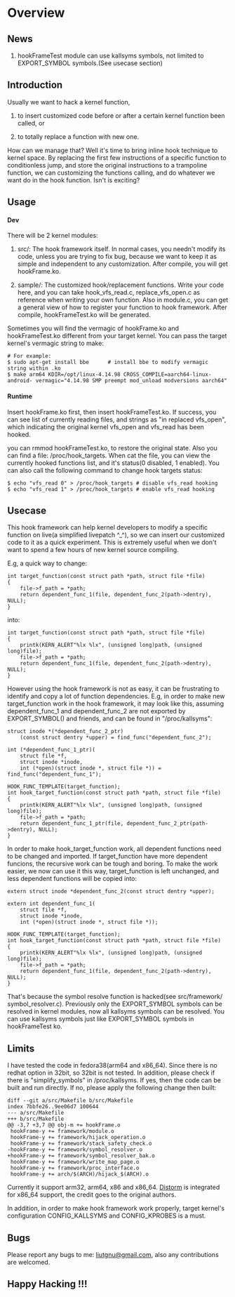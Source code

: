 # Overview #

## News

1) hookFrameTest module can use kallsyms symbols, not limited to EXPORT_SYMBOL symbols.(See usecase section)

## Introduction ##

Usually we want to hack a kernel function, 

1) to insert customized code before or after a certain kernel function been called, or 

2) to totally replace a function with new one. 

How can we manage that? Well it's time to bring inline hook technique to kernel space. By replacing the first few instructions of a specific function to conditionless jump, and store the original instructions to a trampoline function, we can customizing the functions calling, and do whatever we want do in the hook function. Isn't is exciting?

## Usage ##

#### Dev #####

There will be 2 kernel modules:

1) src/: The hook framework itself. In normal cases, you needn't modify its code, unless you are trying to fix bug, because we want to keep it as simple and independent to any customization. After compile, you will get hookFrame.ko.

2) sample/: The customized hook/replacement functions. Write your code here, and you can take hook_vfs_read.c, replace_vfs_open.c as reference when writing your own function. Also in module.c, you can  get a general view of how to register your function to hook framework. After compile, hookFrameTest.ko will be generated.

Sometimes you will find the vermagic of hookFrame.ko and hookFrameTest.ko different from your target kernel. You can pass the target kernel's vermagic string to make:

```
# For example:
$ sudo apt-get install bbe      # install bbe to modify vermagic string within .ko
$ make arm64 KDIR=/opt/linux-4.14.98 CROSS_COMPILE=aarch64-linux-android- vermagic="4.14.98 SMP preempt mod_unload modversions aarch64"
```

#### Runtime #####
Insert hookFrame.ko first, then insert hookFrameTest.ko. If success, you can see list of currently reading files, and strings as "in replaced vfs_open", which indicating the original kernel vfs_open and vfs_read has been hooked.

you can rmmod hookFrameTest.ko, to restore the original state. Also you can find a file: /proc/hook_targets. When cat the file, you can view the currently hooked functions list, and it's status(0 disabled, 1 enabled). You can also call the following command to change hook targets status:

```
$ echo "vfs_read 0" > /proc/hook_targets # disable vfs_read hooking
$ echo "vfs_read 1" > /proc/hook_targets # enable vfs_read hooking
```

## Usecase ##
This hook framework can help kernel developers to modify a specific function on
live(a simplified livepatch ^_^), so we can insert our customized code to it as a
quick experiment. This is extremely useful when we don't want to spend a few hours
of new kernel source compiling.

E.g, a quick way to change:

```
int target_function(const struct path *path, struct file *file)
{
	file->f_path = *path;
	return dependent_func_1(file, dependent_func_2(path->dentry), NULL);
}
```

into:

```
int target_function(const struct path *path, struct file *file)
{
	printk(KERN_ALERT"%lx %lx", (unsigned long)path, (unsigned long)file);
	file->f_path = *path;
	return dependent_func_1(file, dependent_func_2(path->dentry), NULL);
}
```

However using the hook framework is not as easy, it can be frustrating to identify
and copy a lot of function dependencies. E.g, in order to make new target_function
work in the hook framework, it may look like this, assuming dependent_func_1 and
dependent_func_2 are not exported by EXPORT_SYMBOL() and friends, and can be found
in "/proc/kallsyms":

```
struct inode *(*dependent_func_2_ptr)
	(const struct dentry *upper) = find_func("dependent_func_2");

int (*dependent_func_1_ptr)(
	struct file *f,
	struct inode *inode,
	int (*open)(struct inode *, struct file *)) = find_func("dependent_func_1");

HOOK_FUNC_TEMPLATE(target_function);
int hook_target_function(const struct path *path, struct file *file)
{
	printk(KERN_ALERT"%lx %lx", (unsigned long)path, (unsigned long)file);
	file->f_path = *path;
	return dependent_func_1_ptr(file, dependent_func_2_ptr(path->dentry), NULL);
}
```

In order to make hook_target_function work, all dependent functions need to be
changed and imported. If target_function have more dependent funcions, the recursive
work can be tough and boring. To make the work easier, we now can use it this way,
target_function is left unchanged, and less dependent functions will be copied into:

```
extern struct inode *dependent_func_2(const struct dentry *upper);

extern int dependent_func_1(
	struct file *f,
	struct inode *inode,
	int (*open)(struct inode *, struct file *));

HOOK_FUNC_TEMPLATE(target_function);
int hook_target_function(const struct path *path, struct file *file)
{
	printk(KERN_ALERT"%lx %lx", (unsigned long)path, (unsigned long)file);
	file->f_path = *path;
	return dependent_func_1(file, dependent_func_2(path->dentry), NULL);
}
```

That's because the symbol resolve function is hacked(see src/framework/
symbol_resolver.c). Previously only the EXPORT_SYMBOL symbols can be resolved in
kernel modules, now all kallsyms symbols can be resolved. You can use kallsyms
symbols just like EXPORT_SYMBOL symbols in hookFrameTest ko.

## Limits ##
I have tested the code in fedora38(arm64 and x86_64). Since there is no redhat
option in 32bit, so 32bit is not tested. In addition, please check if there is
"simplify_symbols" in /proc/kallsyms. If yes, then the code can be built and
run directly. If no, please apply the following change then built:

```
diff --git a/src/Makefile b/src/Makefile
index 7bbfe26..9ee06d7 100644
--- a/src/Makefile
+++ b/src/Makefile
@@ -3,7 +3,7 @@ obj-m += hookFrame.o
 hookFrame-y += framework/module.o
 hookFrame-y += framework/hijack_operation.o
 hookFrame-y += framework/stack_safety_check.o
-hookFrame-y += framework/symbol_resolver.o
+hookFrame-y += framework/symbol_resolver_bak.o
 hookFrame-y += framework/write_map_page.o
 hookFrame-y += framework/proc_interface.o
 hookFrame-y += arch/$(ARCH)/hijack_$(ARCH).o
```

Currently it support arm32, arm64, x86 and x86_64. [Distorm](https://github.com/gdabah/distorm) is integrated for x86_64 support, the credit goes to the original authors.

In addition, in order to make hook framework work properly, target kernel's configuration CONFIG_KALLSYMS and CONFIG_KPROBES is a must.

## Bugs ##
Please report any bugs to me: liutgnu@gmail.com, also any contributions are welcomed.

## Happy Hacking !!! ##
